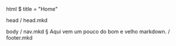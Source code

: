 html
$   title = "Home"

head
/   head.mkd

body
/   nav.mkd
§   Aqui vem um pouco do bom e velho markdown.
/   footer.mkd